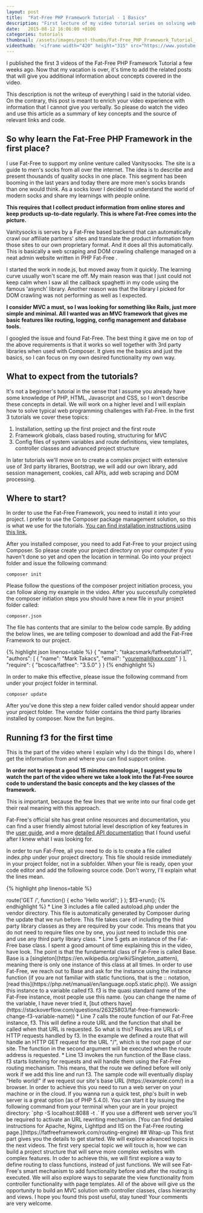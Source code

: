 ```yaml
---
layout: post
title:  "Fat-Free PHP Framework Tutorial - 1 Basics"
description: "First lecture of my video tutorial series on solving web programming challenges with Fat-Free. Lecture 1 covers installation, project setup and routing."
date:   2015-08-12 16:06:00 +0100
categories: tutorials
thumbnail: /assets/images/post-thumbs/Fat-Free_PHP_Framework_Tutorial_-_1_Basics_and_1__markgyorgyiimac_Mark-es-Gyorgyi____Documents_Development_Tutorials_fatfree_1_base__zsh_.jpg
videothumb: '<iframe width="420" height="315" src="https://www.youtube.com/embed/R-ydcTTrR5s" frameborder="0" allowfullscreen></iframe>'
---
```

I published the first 3 videos of the Fat-Free PHP Framework Tutorial a few weeks ago. Now that my vacation is over, it's time to add the related posts that will give you additional information about concepts covered in the video.

This description is not the writeup of everything I said in the tutorial video. On the contrary, this post is meant to enrich your video experience with information that I cannot give you verbally. So please do watch the video and use this article as a summary of key concepts and the source of relevant links and code.

## So why learn the Fat-Free PHP Framework in the first place?

I use Fat-Free to support my online venture called Vanitysocks. The site is a guide to men's socks from all over the internet. The idea is to describe and present thousands of quality socks in one place. This segment has been booming in the last years and today there are more men's socks brands than one would think. As a socks lover I decided to understand the world of modern socks and share my learnings with people online.

**This requires that I collect product information from online stores and keep products up-to-date regularly. This is where Fat-Free comes into the picture.**

Vanitysocks is serves by a Fat-Free based backend that can automatically crawl our affiliate partners' sites and translate the product information from those sites to our own proprietary format. And it does all this automatically. This is basically a web scraping and DOM crawling challenge managed on a neat admin website written in PHP Fat-Free .

I started the work in node.js, but moved away from it quickly. The learning curve usually won't scare me off. My main reason was that I just could not keep calm when I saw all the callback spaghetti in my code using the famous 'asynch' library. Another reason was that the library I picked for DOM crawling was not performing as well as I expected.

**I consider MVC a must, so I was looking for something like Rails, just more simple and minimal. All I wanted was an MVC framework that gives me basic features like routing, logging, config management and database tools.**

I googled the issue and found Fat-Free. The best thing it gave me on top of the above requirements is that it works so well together with 3rd party libraries when used with Composer. It gives me the basics and just the basics, so I can focus on my own desired functionality my own way.

## What to expect from the tutorials?

It's not a beginner's tutorial in the sense that I assume you already have some knowledge of PHP, HTML, Javascript and CSS, so I won't describe these concepts in detail. We will work on a higher level and I will explain how to solve typical web programming challenges with Fat-Free. In the first 3 tutorials we cover these topics:

1. Installation, setting up the first project and the first route
2. Framework globals, class based routing, structuring for MVC
3. Config files of system variables and route definitions, view templates, controller classes and advanced project structure

In later tutorials we'll move on to create a complex project with extensive use of 3rd party libraries, Bootstrap, we will add our own library, add session management, cookies, call APIs, add web scraping and DOM processing.

## Where to start?

In order to use the Fat-Free Framework, you need to install it into your project. I prefer to use the Composer package management solution, so this is what we use for the tutorials. [You can find installation instructions using this link.](https://getcomposer.org/doc/00-intro.md)

After you installed composer, you need to add Fat-Free to your project using Composer. So please create your project directory on your computer if you haven't done so yet and open the location in terminal. Go into your project folder and issue the following command:

`composer init`

Please follow the questions of the composer project initiation process, you can follow along my example in the video. After you successfully completed the composer initiation steps you should have a new file in your project folder called:

`composer.json`

The file has contents that are similar to the below code sample. By adding the below lines, we are telling composer to download and add the Fat-Free Framework to our project.

{% highlight json linenos=table %}
{
    "name": "takacsmark/fatfreetutorial1",
    "authors": [
        {
            "name": "Mark Takacs",
            "email": "youremail@xxx.com"
        }
    ],
    "require": {
        "bcosca/fatfree": "3.5.0"
    }
}
{% endhighlight %}

In order to make this effective, please issue the following command from under your project folder in terminal.

`composer update`

After you've done this step a new folder called vendor should appear under your project folder. The vendor folder contains the third party libraries installed by composer. Now the fun begins.

## Running f3 for the first time

This is the part of the video where I explain why I do the things I do, where I get the information from and where you can find support online.

**In order not to repeat a good 15 minutes monologue, I suggest you to watch the part of the video where we take a look into the Fat-Free source code to understand the basic concepts and the key classes of the framework.**

This is important, because the few lines that we write into our final code get their real meaning with this approach.

Fat-Free's official site has great online resources and documentation, you can find a user friendly almost tutorial level description of key features in the [user guide](https://fatfreeframework.com/user-guide), and a more [detailed API documentation](https://fatfreeframework.com/api-reference) that I found useful after I knew what I was looking for.

In order to run Fat-Free, all you need to do is to create a file called index.php under your project directory. This file should reside immediately in your project folder, not in a subfolder. When your file is ready, open your code editor and add the following source code. Don't worry, I'll explain what the lines mean.

{% highlight php linenos=table %}
<?php

require_once("vendor/autoload.php");

$f3 = Base::instance();

$f3->route('GET /',
    function() {
        echo 'Hello world!';
    } 
);

$f3->run();
{% endhighlight %}

* Line 3 includes a file called autoload.php under the vendor directory. This file is automatically generated by Composer during the update that we run before. This file takes care of including the third party library classes as they are required by your code. This means that you do not need to require files one by one, you just need to include this one and use any third party library class.
* Line 5 gets an instance of the Fat-Free base class. I spent a good amount of time explaining this in the video, have look. The point is that the fundamental class of Fat-Free is called Base. Base is a [singleton](https://en.wikipedia.org/wiki/Singleton_pattern), meaning there is only one instance of this class at all times. In order to use Fat-Free, we reach out to Base and ask for the instance using the instance function (if you are not familiar with static functions, that is the :: notation, [read this](https://php.net/manual/en/language.oop5.static.php)). We assign this instance to a variable called f3. f3 is the quasi standard name of the Fat-Free instance, most people use this name. (you can change the name of the variable, I have never tried it, [but others have](https://stackoverflow.com/questions/26325803/fat-free-framework-change-f3-variable-name))
* Line 7 calls the route function of our Fat-Free instance, f3. This will define a route URL and the function that shall be called when that URL is requested. So what is this? Routes are URLs of HTTP requests handled by f3. In the example we defined a route that will handle an HTTP GET request for the URL "/", which is the root page of our site. The function in the second argument will be executed when the route address is requested.
* Line 13 invokes the run function of the Base class. f3 starts listening for requests and will handle them using the Fat-Free routing mechanism. This means, that the route we defined before will only work if we add this line and run f3.

The sample code will eventually display "Hello world!" if we request our site's base URL (https://example.com/) in a browser.

In order to achieve this you need to run a web server on your machine or in the cloud. If you wanna run a quick test, php's built in web server is a great option (as of PHP 5.4.0). You can start it by issuing the following command from your terminal when your are in your project directory:

`php -S localhost:8088 -t .`

If you use a different web server you'll be required to activate an URL rewriting mechanism. [You can find detailed instructions for Apache, Nginx, Lighttpd and IIS on the Fat-Free routing page.](https://fatfreeframework.com/routing-engine)

## Wrap-up

This first part gives you the details to get started. We will explore advanced topics in the next videos.

The first very special topic we will touch is, how we can build a project structure that will serve more complex websites with complex features. In oder to achieve this, we will first explore a way to define routing to class functions, instead of just functions. We will see Fat-Free's smart mechanism to add functionality before and after the routing is executed.

We will also explore ways to separate the view functionality from controller functionality with page templates.

All of the above will give us the opportunity to build an MVC solution with controller classes, class hierarchy and views.

I hope you found this post useful, stay tuned! Your comments are very welcome.